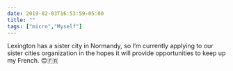 ```yaml
---
date: 2019-02-03T16:53:59-05:00
title: ""
tags: ["micro","Myself"]
---
```

Lexington has a sister city in Normandy, so I’m currently applying to our sister cities organization in the hopes it will provide opportunities to keep up my French. 😊🇫🇷
